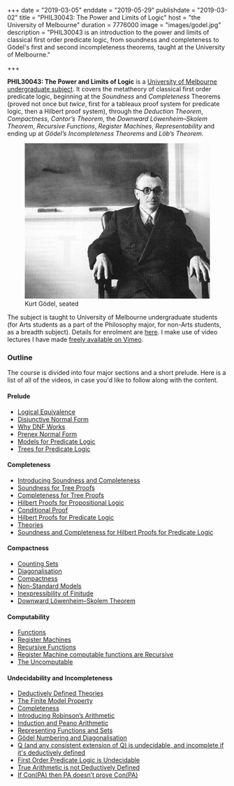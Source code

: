 +++
date = "2019-03-05"
enddate = "2019-05-29"
publishdate = "2019-03-02"
title = "PHIL30043: The Power and Limits of Logic"
host = "the University of Melbourne"
duration = 7776000
image = "images/godel.jpg"
description = "PHIL30043 is an introduction to the power and limits of classical first order predicate logic, from soundness and completeness to G&ouml;del's first and second incompleteness theorems, taught at the University of Melbourne." 

+++

**<span class="caps">PHIL30043</span>: The Power and Limits of Logic** is a [University of Melbourne undergraduate subject](https://handbook.unimelb.edu.au/view/2019/PHIL30043). It covers the metatheory of classical first order predicate logic, beginning at the *Soundness* and *Completeness* Theorems (proved not once but *twice*, first for a tableaux proof system for predicate logic, then a Hilbert proof system), through the *Deduction Theorem*, *Compactness*, *Cantor&rsquo;s Theorem*, the *Downward L&ouml;wenheim&ndash;Skolem Theorem*, *Recursive Functions*, *Register Machines*, *Representability* and ending up at *G&ouml;del&rsquo;s Incompleteness Theorems* and *L&ouml;b&rsquo;s Theorem*. 

<figure>
	<img src="/images/godel.jpg" alt="Kurt Godel, seated">
	<figcaption>Kurt Gödel, seated</figcaption>
</figure>

The subject is taught to University of Melbourne undergraduate students (for Arts students as a part of the Philosophy major, for non-Arts students, as a breadth subject). Details for enrolment are [here](https://handbook.unimelb.edu.au/view/2018/PHIL30043). I make use of video lectures I have made [freely available on Vimeo](http://vimeo.com/album/2262409).

### Outline

The course is divided into four major sections and a short prelude. Here is a list of all of the videos, in case you'd like to follow along with the content.

#### Prelude

* [Logical Equivalence](http://vimeo.com/album/2262409/video/59401942)
* [Disjunctive Normal Form](http://vimeo.com/album/2262409/video/59403292)
* [Why DNF Works](http://vimeo.com/album/2262409/video/59403535)
* [Prenex Normal Form](http://vimeo.com/album/2262409/video/59463569)
* [Models for Predicate Logic](http://vimeo.com/album/2262409/video/59466141)
* [Trees for Predicate Logic](http://vimeo.com/album/2262409/video/59880539)

#### Completeness


* [Introducing Soundness and Completeness](http://vimeo.com/album/2262409/video/59883806)
* [Soundness for Tree Proofs](http://vimeo.com/album/2262409/video/60249309)
* [Completeness for Tree Proofs](http://vimeo.com/album/2262409/video/60250515)
* [Hilbert Proofs for Propositional Logic](http://vimeo.com/album/2262409/video/61677028)
* [Conditional Proof](http://vimeo.com/album/2262409/video/61685762)
* [Hilbert Proofs for Predicate Logic](http://vimeo.com/album/2262409/video/62221512)
* [Theories](http://vimeo.com/album/2262409/video/103720089)
* [Soundness and Completeness for Hilbert Proofs for Predicate Logic](http://vimeo.com/album/2262409/video/103757399)

#### Compactness

* [Counting Sets](http://vimeo.com/album/2262409/video/63454250)
* [Diagonalisation](http://vimeo.com/album/2262409/video/63454732)
* [Compactness](http://vimeo.com/album/2262409/video/63454732)
* [Non-Standard Models](http://vimeo.com/album/2262409/video/63455121)
* [Inexpressibility of Finitude](http://vimeo.com/album/2262409/video/63462354)
* [Downward L&ouml;wenheim&ndash;Skolem Theorem](http://vimeo.com/album/2262409/video/63462519)

#### Computability

* [Functions](http://vimeo.com/album/2262409/video/64162062)
* [Register Machines](http://vimeo.com/album/2262409/video/64167354)
* [Recursive Functions](http://vimeo.com/album/2262409/video/64207986)
* [Register Machine computable functions are Recursive](http://vimeo.com/album/2262409/video/64435763)
* [The Uncomputable](http://vimeo.com/album/2262409/video/64604717)

#### Undecidability and Incompleteness

* [Deductively Defined Theories](http://vimeo.com/album/2262409/video/65382456)
* [The Finite Model Property](http://vimeo.com/album/2262409/video/65392670)
* [Completeness](http://vimeo.com/album/2262409/video/65393543)
* [Introducing Robinson&rsquo;s Arithmetic](http://vimeo.com/album/2262409/video/65440901)
* [Induction and Peano Arithmetic](http://vimeo.com/album/2262409/video/65442289)
* [Representing Functions and Sets](http://vimeo.com/album/2262409/video/65443650)
* [G&ouml;del Numbering and Diagonalisation](http://vimeo.com/album/2262409/video/65483655)
* [Q (and any consistent extension of Q) is undecidable, and incomplete if it's deductively defined](http://vimeo.com/album/2262409/video/65497886)
* [First Order Predicate Logic is Undecidable](http://vimeo.com/album/2262409/video/65498016)
* [True Arithmetic is not Deductively Defined](http://vimeo.com/album/2262409/video/65501745)
* [If Con(PA) then PA doesn&rsquo;t prove Con(PA)](http://vimeo.com/album/2262409/video/65505372)
